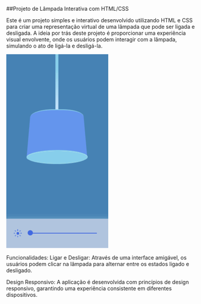 ##Projeto de Lâmpada Interativa com HTML/CSS

Este é um projeto simples e interativo desenvolvido utilizando HTML e CSS para criar uma representação virtual de uma lâmpada que pode ser ligada e desligada. A ideia por trás deste projeto é proporcionar uma experiência visual envolvente, onde os usuários podem interagir com a lâmpada, simulando o ato de ligá-la e desligá-la.

![Lâmpada Interativa](projeto.gif)

Funcionalidades:
Ligar e Desligar: Através de uma interface amigável, os usuários podem clicar na lâmpada para alternar entre os estados ligado e desligado.

Design Responsivo: A aplicação é desenvolvida com princípios de design responsivo, garantindo uma experiência consistente em diferentes dispositivos.